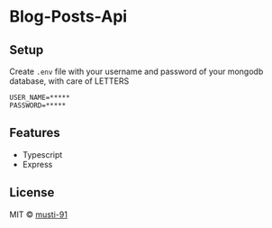 # Blog-Posts-Api

## Setup

Create `.env` file with your username and password of your mongodb database, with care of LETTERS

```batch
USER_NAME=*****
PASSWORD=*****

```

## Features

- Typescript
- Express

## License

MIT © [musti-91](https://github.com/musti-91/)

